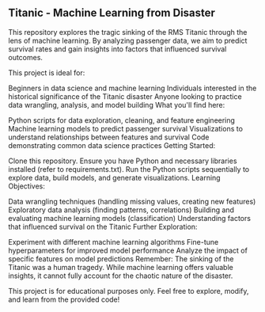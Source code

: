 ## Titanic - Machine Learning from Disaster
This repository explores the tragic sinking of the RMS Titanic through the lens of machine learning. By analyzing passenger data, we aim to predict survival rates and gain insights into factors that influenced survival outcomes.

This project is ideal for:

Beginners in data science and machine learning
Individuals interested in the historical significance of the Titanic disaster
Anyone looking to practice data wrangling, analysis, and model building
What you'll find here:

Python scripts for data exploration, cleaning, and feature engineering
Machine learning models to predict passenger survival
Visualizations to understand relationships between features and survival
Code demonstrating common data science practices
Getting Started:

Clone this repository.
Ensure you have Python and necessary libraries installed (refer to requirements.txt).
Run the Python scripts sequentially to explore data, build models, and generate visualizations.
Learning Objectives:

Data wrangling techniques (handling missing values, creating new features)
Exploratory data analysis (finding patterns, correlations)
Building and evaluating machine learning models (classification)
Understanding factors that influenced survival on the Titanic
Further Exploration:

Experiment with different machine learning algorithms
Fine-tune hyperparameters for improved model performance
Analyze the impact of specific features on model predictions
Remember: The sinking of the Titanic was a human tragedy. While machine learning offers valuable insights, it cannot fully account for the chaotic nature of the disaster.

This project is for educational purposes only. Feel free to explore, modify, and learn from the provided code!
